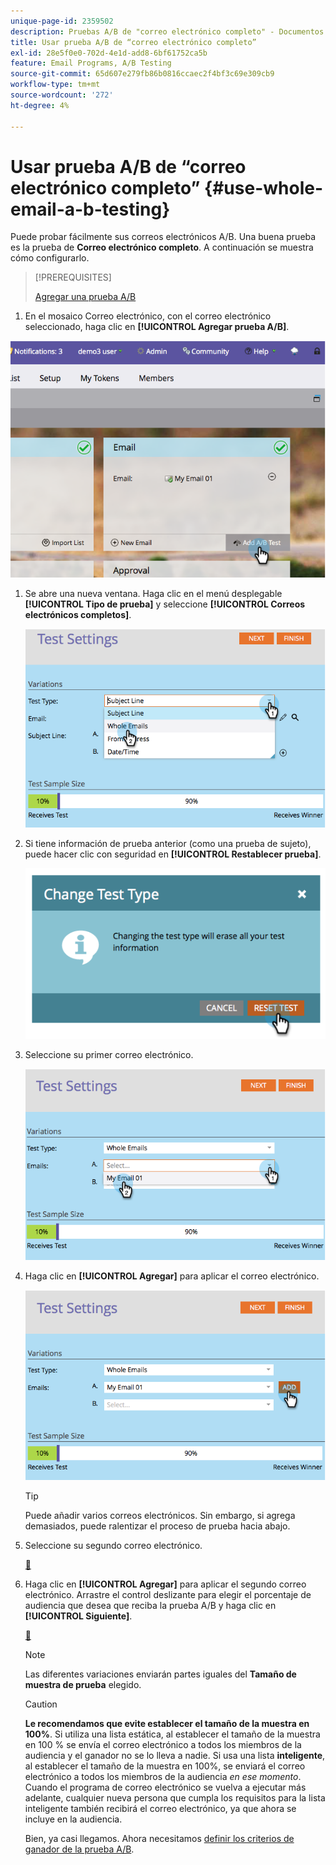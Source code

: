 ```yaml
---
unique-page-id: 2359502
description: Pruebas A/B de "correo electrónico completo" - Documentos de Marketo - Documentación del producto
title: Usar prueba A/B de “correo electrónico completo”
exl-id: 28e5f0e0-702d-4e1d-add8-6bf61752ca5b
feature: Email Programs, A/B Testing
source-git-commit: 65d607e279fb86b0816ccaec2f4bf3c69e309cb9
workflow-type: tm+mt
source-wordcount: '272'
ht-degree: 4%

---
```


# Usar prueba A/B de “correo electrónico completo” {#use-whole-email-a-b-testing}

Puede probar fácilmente sus correos electrónicos A/B. Una buena prueba es la prueba de **Correo electrónico completo**. A continuación se muestra cómo configurarlo.

>[!PREREQUISITES]
>
>[Agregar una prueba A/B](/help/marketo/product-docs/email-marketing/email-programs/email-program-actions/email-test-a-b-test/add-an-a-b-test.md)

1. En el mosaico Correo electrónico, con el correo electrónico seleccionado, haga clic en **[!UICONTROL Agregar prueba A/B]**.

![](assets/image2014-9-12-15-3a22-3a12.png)

1. Se abre una nueva ventana. Haga clic en el menú desplegable **[!UICONTROL Tipo de prueba]** y seleccione **[!UICONTROL Correos electrónicos completos]**.

   ![](assets/image2014-9-12-15-3a22-3a27.png)

1. Si tiene información de prueba anterior (como una prueba de sujeto), puede hacer clic con seguridad en **[!UICONTROL Restablecer prueba]**.

   ![](assets/image2014-9-12-15-3a22-3a40.png)

1. Seleccione su primer correo electrónico.

   ![](assets/image2014-9-12-15-3a22-3a52.png)

1. Haga clic en **[!UICONTROL Agregar]** para aplicar el correo electrónico.

   ![](assets/image2014-9-12-15-3a23-3a20.png)

   >[!TIP]
   >
   >Puede añadir varios correos electrónicos. Sin embargo, si agrega demasiados, puede ralentizar el proceso de prueba hacia abajo.

1. Seleccione su segundo correo electrónico.

   [&#128279;](assets/image2014-9-12-15-3a23-3a49.png)

1. Haga clic en **[!UICONTROL Agregar]** para aplicar el segundo correo electrónico. Arrastre el control deslizante para elegir el porcentaje de audiencia que desea que reciba la prueba A/B y haga clic en **[!UICONTROL Siguiente]**.

   [&#128279;](assets/image2014-9-12-15-3a24-3a1.png)

   >[!NOTE]
   >
   >Las diferentes variaciones enviarán partes iguales del **Tamaño de muestra de prueba** elegido.

   >[!CAUTION]
   >
   >**Le recomendamos que evite establecer el tamaño de la muestra en 100%**. Si utiliza una lista estática, al establecer el tamaño de la muestra en 100 % se envía el correo electrónico a todos los miembros de la audiencia y el ganador no se lo lleva a nadie. Si usa una lista **inteligente**, al establecer el tamaño de la muestra en 100%, se enviará el correo electrónico a todos los miembros de la audiencia _en ese momento_. Cuando el programa de correo electrónico se vuelva a ejecutar más adelante, cualquier nueva persona que cumpla los requisitos para la lista inteligente también recibirá el correo electrónico, ya que ahora se incluye en la audiencia.

   Bien, ya casi llegamos. Ahora necesitamos [definir los criterios de ganador de la prueba A/B](/help/marketo/product-docs/email-marketing/email-programs/email-program-actions/email-test-a-b-test/define-the-a-b-test-winner-criteria.md).
